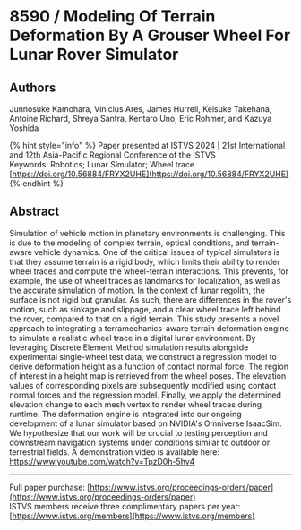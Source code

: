 # 8590 / Modeling Of Terrain Deformation By A Grouser Wheel For Lunar Rover Simulator

## Authors
Junnosuke Kamohara, Vinicius Ares, James Hurrell, Keisuke Takehana, Antoine Richard, Shreya Santra, Kentaro Uno, Eric Rohmer, and Kazuya Yoshida

{% hint style="info" %}
Paper presented at ISTVS 2024 | 21st International and 12th Asia-Pacific Regional Conference of the ISTVS  
Keywords: Robotics; Lunar Simulator; Wheel trace  
[https://doi.org/10.56884/FRYX2UHE](https://doi.org/10.56884/FRYX2UHE)  
{% endhint %}

## Abstract
Simulation of vehicle motion in planetary environments is challenging. This is due to the modeling of complex terrain, optical conditions, and terrain-aware vehicle dynamics. One of the critical issues of typical simulators is that they assume terrain is a rigid body, which limits their ability to render wheel traces and compute the wheel-terrain interactions. This prevents, for example, the use of wheel traces as landmarks for localization, as well as the accurate simulation of motion. In the context of lunar regolith, the surface is not rigid but granular. As such, there are differences in the rover's motion, such as sinkage and slippage, and a clear wheel trace left behind the rover, compared to that on a rigid terrain. This study presents a novel approach to integrating a terramechanics-aware terrain deformation engine to simulate a realistic wheel trace in a digital lunar environment. By leveraging Discrete Element Method simulation results alongside experimental single-wheel test data, we construct a regression model to derive deformation height as a function of contact normal force. The region of interest in a height map is retrieved from the wheel poses. The elevation values of corresponding pixels are subsequently modified using contact normal forces and the regression model. Finally, we apply the determined elevation change to each mesh vertex to render wheel traces during runtime. The deformation engine is integrated into our ongoing development of a lunar simulator based on NVIDIA's Omniverse IsaacSim. We hypothesize that our work will be crucial to testing perception and downstream navigation systems under conditions similar to outdoor or terrestrial fields. A demonstration video is available here: https://www.youtube.com/watch?v=TpzD0h-5hv4

-----  
Full paper purchase: [https://www.istvs.org/proceedings-orders/paper](https://www.istvs.org/proceedings-orders/paper)  
ISTVS members receive three complimentary papers per year: [https://www.istvs.org/members](https://www.istvs.org/members)